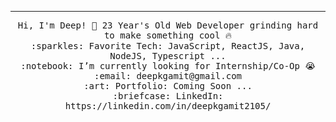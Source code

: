 
 <hr></hr>
<p align="center">
  <samp>
    Hi, I'm Deep! 👋
    23 Year's Old Web Developer grinding hard to make something cool 🔥 <br>
    :sparkles: Favorite Tech: JavaScript, ReactJS, Java, NodeJS, Typescript ... <br>
    :notebook: I’m currently looking for Internship/Co-Op 😭  <br>
    :email:	deepkgamit@gmail.com <br>
    :art: Portfolio: Coming Soon ... <br>
    :briefcase: LinkedIn: https://linkedin.com/in/deepkgamit2105/ <br>
  </samp>
</p>
